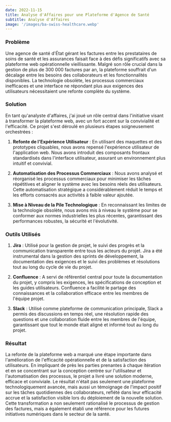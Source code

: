 ```yaml
---
date: 2022-11-15
title: Analyse d'Affaires pour une Plateforme d'Agence de Santé
subtitle: Analyse d'Affaires
image: '/images/ba-swiss-healthcare.webp'
---
```


### Problème
Une agence de santé d'État gérant les factures entre les prestataires de soins de santé et les assurances faisait face à des défis significatifs avec sa plateforme web opérationnelle vieillissante. Malgré son rôle crucial dans la gestion de plus de 300 000 factures par an, la plateforme souffrait d'un décalage entre les besoins des collaborateurs et les fonctionnalités disponibles. La technologie obsolète, les processus commerciaux inefficaces et une interface ne répondant plus aux exigences des utilisateurs nécessitaient une refonte complète du système.

### Solution
En tant qu'analyste d'affaires, j'ai joué un rôle central dans l'initiative visant à transformer la plateforme web, avec un fort accent sur la convivialité et l'efficacité. Ce projet s'est déroulé en plusieurs étapes soigneusement orchestrées :

1. **Refonte de l'Expérience Utilisateur** : En utilisant des maquettes et des prototypes cliquables, nous avons repensé l'expérience utilisateur de l'application web. Nous avons introduit des composants frontaux standardisés dans l'interface utilisateur, assurant un environnement plus intuitif et convivial.

2. **Automatisation des Processus Commerciaux** : Nous avons analysé et réorganisé les processus commerciaux pour minimiser les tâches répétitives et aligner le système avec les besoins réels des utilisateurs. Cette automatisation stratégique a considérablement réduit le temps et les efforts consacrés aux activités à faible valeur ajoutée.

3. **Mise à Niveau de la Pile Technologique** : En reconnaissant les limites de la technologie obsolète, nous avons mis à niveau le système pour se conformer aux normes industrielles les plus récentes, garantissant des performances robustes, la sécurité et l'évolutivité.

### Outils Utilisés
1. **Jira** : Utilisé pour la gestion de projet, le suivi des progrès et la communication transparente entre tous les acteurs du projet. Jira a été instrumental dans la gestion des sprints de développement, la documentation des exigences et le suivi des problèmes et résolutions tout au long du cycle de vie du projet.

2. **Confluence** : A servi de référentiel central pour toute la documentation du projet, y compris les exigences, les spécifications de conception et les guides utilisateurs. Confluence a facilité le partage des connaissances et la collaboration efficace entre les membres de l'équipe projet.

3. **Slack** : Utilisé comme plateforme de communication principale, Slack a permis des discussions en temps réel, une résolution rapide des questions et une collaboration fluide entre les membres de l'équipe, garantissant que tout le monde était aligné et informé tout au long du projet.

### Résultat
La refonte de la plateforme web a marqué une étape importante dans l'amélioration de l'efficacité opérationnelle et de la satisfaction des utilisateurs. En impliquant de près les parties prenantes à chaque itération et en se concentrant sur la conception centrée sur l'utilisateur et l'automatisation des processus, le projet a livré une solution moderne, efficace et conviviale. Le résultat n'était pas seulement une plateforme technologiquement avancée, mais aussi un témoignage de l'impact positif sur les tâches quotidiennes des collaborateurs, reflété dans leur efficacité accrue et la satisfaction visible lors du déploiement de la nouvelle solution. Cette transformation a non seulement rationalisé le processus de gestion des factures, mais a également établi une référence pour les futures initiatives numériques dans le secteur de la santé.